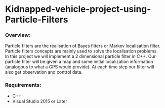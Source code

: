 # Kidnapped-vehicle-project-using-Particle-Filters

### Overview:
Particle filters are the realisation of Bayes filters or Markov localisation filter. Particle filters concepts are mainly used to solve the localisation problems.
In this project we will implement a 2 dimensional particle filter in C++. Our particle filter will be given a map and some initial localization information (analogous to what a GPS would provide). At each time step our filter will also get observation and control data.

### Requirements:
- C++
- Visual Studio 2015 or Later
